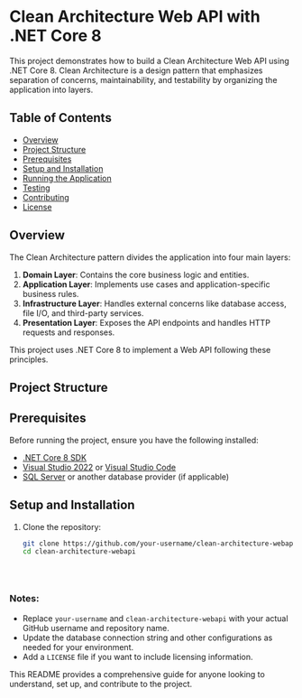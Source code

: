 # Clean Architecture Web API with .NET Core 8

This project demonstrates how to build a Clean Architecture Web API using .NET Core 8. Clean Architecture is a design pattern that emphasizes separation of concerns, maintainability, and testability by organizing the application into layers.

## Table of Contents
- [Overview](#overview)
- [Project Structure](#project-structure)
- [Prerequisites](#prerequisites)
- [Setup and Installation](#setup-and-installation)
- [Running the Application](#running-the-application)
- [Testing](#testing)
- [Contributing](#contributing)
- [License](#license)

## Overview
The Clean Architecture pattern divides the application into four main layers:
1. **Domain Layer**: Contains the core business logic and entities.
2. **Application Layer**: Implements use cases and application-specific business rules.
3. **Infrastructure Layer**: Handles external concerns like database access, file I/O, and third-party services.
4. **Presentation Layer**: Exposes the API endpoints and handles HTTP requests and responses.

This project uses .NET Core 8 to implement a Web API following these principles.

## Project Structure



## Prerequisites
Before running the project, ensure you have the following installed:
- [.NET Core 8 SDK](https://dotnet.microsoft.com/download/dotnet/8.0)
- [Visual Studio 2022](https://visualstudio.microsoft.com/) or [Visual Studio Code](https://code.visualstudio.com/)
- [SQL Server](https://www.microsoft.com/en-us/sql-server/sql-server-downloads) or another database provider (if applicable)

## Setup and Installation
1. Clone the repository:
   ```bash
   git clone https://github.com/your-username/clean-architecture-webapi.git
   cd clean-architecture-webapi





### Notes:
- Replace `your-username` and `clean-architecture-webapi` with your actual GitHub username and repository name.
- Update the database connection string and other configurations as needed for your environment.
- Add a `LICENSE` file if you want to include licensing information.

This README provides a comprehensive guide for anyone looking to understand, set up, and contribute to the project.
